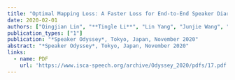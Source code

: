 ```yaml
---
title: "Optimal Mapping Loss: A Faster Loss for End-to-End Speaker Diarization"
date: 2020-02-01
authors: ["Qingjian Lin", "**Tingle Li**", "Lin Yang", "Junjie Wang", "Ming Li"]
publication_types: ["1"]
publication: "*Speaker Odyssey*, Tokyo, Japan, November 2020"
abstract: "*Speaker Odyssey*, Tokyo, Japan, November 2020"
links:
  - name: PDF
    url: 'https://www.isca-speech.org/archive/Odyssey_2020/pdfs/17.pdf'
---
```


